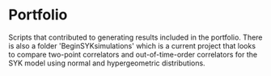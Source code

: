 # Portfolio
Scripts that contributed to generating results included in the portfolio. There is also a folder 'BeginSYKsimulations' which is a current project that looks to compare two-point correlators and out-of-time-order  correlators for the SYK model using normal and hypergeometric distributions. 

